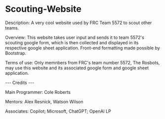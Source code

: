# Scouting-Website

Description: 
A very cool website used by FRC Team 5572 to scout other teams. 

Overview: 
This website takes user input and sends it to team 5572's scouting google form, which is then collected and displayed in its respective google sheet application. Front-end formatting made possible by Bootstrap.

Terms of use: 
Only memnbers from  FRC's team  number 5572, The Rosbots, may use this website and its associated google form and google sheet application. 

--- Credits ---

Main Programmer: 
Cole Roberts

Mentors: 
Alex Resnick, Watson Wilson

Associates: 
Copilot; Microsoft, ChatGPT; OpenAI LP
